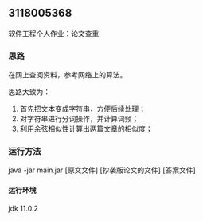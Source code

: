 ## 3118005368
软件工程个人作业：论文查重
### 思路
在网上查阅资料，参考网络上的算法。

思路大致为：
1. 首先把文本变成字符串，方便后续处理；
2. 对字符串进行分词操作，并计算词频；
3. 利用余弦相似性计算出两篇文章的相似度；

### 运行方法
java -jar main.jar [原文文件] [抄袭版论文的文件] [答案文件]

#### 运行环境
jdk 11.0.2
